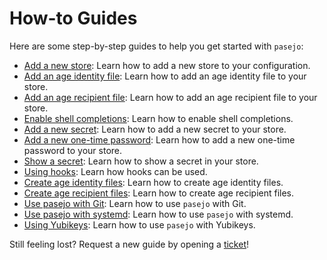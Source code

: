 # How-to Guides

Here are some step-by-step guides to help you get started with `pasejo`:

- [Add a new store](./how-to-add-store.md): Learn how to add a new store to your configuration.
- [Add an age identity file](how-to-add-identity.md): Learn how to add an age identity file to your store.
- [Add an age recipient file](how-to-add-recipient.md): Learn how to add an age recipient file to your store.
- [Enable shell completions](./how-to-enable-shell-completions.md): Learn how to enable shell completions.
- [Add a new secret](./how-to-add-secret.md): Learn how to add a new secret to your store.
- [Add a new one-time password](./how-to-add-otp.md): Learn how to add a new one-time password to your store.
- [Show a secret](./how-to-show-secret.md): Learn how to show a secret in your store.
- [Using hooks](./how-to-use-hooks.md): Learn how hooks can be used.
- [Create age identity files](./how-to-create-age-identity.md): Learn how to create age identity files.
- [Create age recipient files](./how-to-create-age-recipient.md): Learn how to create age recipient files.
- [Use pasejo with Git](./how-to-use-pasejo-with-git.md): Learn how to use `pasejo` with Git.
- [Use pasejo with systemd](./how-to-use-pasejo-with-systemd.md): Learn how to use `pasejo` with systemd.
- [Using Yubikeys](./how-to-use-yubikeys.md): Learn how to use `pasejo` with Yubikeys.

Still feeling lost? Request a new guide by opening a [ticket](https://github.com/metio/pasejo/issues)!
